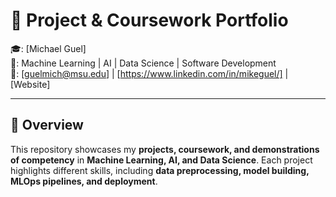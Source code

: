 # 📌 Project & Coursework Portfolio

🎓: [Michael Guel]  
📂: Machine Learning | AI | Data Science | Software Development  
📧: [guelmich@msu.edu] | [https://www.linkedin.com/in/mikeguel/] | [Website]  

---

## 🚀 Overview
This repository showcases my **projects, coursework, and demonstrations of competency** in **Machine Learning, AI, and Data Science**. Each project highlights different skills, including **data preprocessing, model building, MLOps pipelines, and deployment**.  


